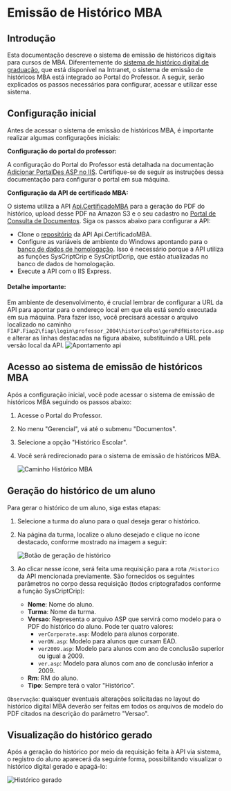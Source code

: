 # Emissão de Histórico MBA

## Introdução

Esta documentação descreve o sistema de emissão de históricos digitais para cursos de MBA. Diferentemente do [sistema de histórico digital de graduação](http://conhecimento.fiap.com.br/fluxos/Hist%C3%B3rico-Digital/Fluxo-HistoricoDigital/), que está disponível na Intranet, o sistema de emissão de históricos MBA está integrado ao Portal do Professor. A seguir, serão explicados os passos necessários para configurar, acessar e utilizar esse sistema.

## Configuração inicial

Antes de acessar o sistema de emissão de históricos MBA, é importante realizar algumas configurações iniciais:

**Configuração do portal do professor:** 

A configuração do Portal do Professor está detalhada na documentação [Adicionar PortalDes ASP no IIS](http://conhecimento.fiap.com.br/portal-do-professor/configuracao-iis/). Certifique-se de seguir as instruções dessa documentação para configurar o portal em sua máquina.

**Configuração da API de certificado MBA:**

 O sistema utiliza a API [Api.CertificadoMBA](https://gitlab.fiap.com.br/dotnet/api.certificadomba) para a geração do PDF do histórico, upload desse PDF na Amazon S3 e o seu cadastro no [Portal de Consulta de Documentos](https://gitlab.fiap.com.br/dotnet/ConsultaDocumento). Siga os passos abaixo para configurar a API:

   - Clone o [repositório](https://gitlab.fiap.com.br/dotnet/api.certificadomba) da API Api.CertificadoMBA.
   - Configure as variáveis de ambiente do Windows apontando para o [banco de dados de homologação](http://conhecimento.fiap.com.br/processos/alternar-banco-testes-fiap-modulo/alternar-banco-testes-fiap-modulo/). Isso é necessário porque a API utiliza as funções SysCriptCrip e SysCriptDcrip, que estão atualizadas no banco de dados de homologação.
   - Execute a API com o IIS Express.

#### Detalhe importante: 

Em ambiente de desenvolvimento, é crucial lembrar de configurar a URL da API para apontar para o endereço local em que ela está sendo executada em sua máquina. Para fazer isso, você precisará acessar o arquivo localizado no caminho `FIAP.Fiap2\fiap\login\professor_2004\historicoPos\geraPdfHistorico.asp` e alterar as linhas destacadas na figura abaixo, substituindo a URL pela versão local da API.
![Apontamento api](apontamento_api.png)


## Acesso ao sistema de emissão de históricos MBA

Após a configuração inicial, você pode acessar o sistema de emissão de históricos MBA seguindo os passos abaixo:

1. Acesse o Portal do Professor.

2. No menu "Gerencial", vá até o submenu "Documentos".

3. Selecione a opção "Histórico Escolar".

4. Você será redirecionado para o sistema de emissão de históricos MBA.

   ![Caminho Histórico MBA](caminho_sistema.png)

## Geração do histórico de um aluno

Para gerar o histórico de um aluno, siga estas etapas:

1. Selecione a turma do aluno para o qual deseja gerar o histórico.

2. Na página da turma, localize o aluno desejado e clique no ícone destacado, conforme mostrado na imagem a seguir:

    ![Botão de geração de histórico](botao_geracao_historico.png)

3. Ao clicar nesse ícone, será feita uma requisição para a rota `/Historico` da API mencionada previamente. São fornecidos os seguintes parâmetros no corpo dessa requisição (todos criptografados conforme a função SysCriptCrip):

   - **Nome**: Nome do aluno.
   - **Turma**: Nome da turma.
   - **Versao**: Representa o arquivo ASP que servirá como modelo para o PDF do histórico do aluno. Pode ter quatro valores:
       - `verCorporate.asp`: Modelo para alunos corporate.
       - `verON.asp`: Modelo para alunos que cursam EAD.
       - `ver2009.asp`: Modelo para alunos com ano de conclusão superior ou igual a 2009.
       - `ver.asp`: Modelo para alunos com ano de conclusão inferior a 2009.
   - **Rm**: RM do aluno.
   - **Tipo**: Sempre terá o valor "Histórico".

`Observação`: quaisquer eventuais alterações solicitadas no layout do histórico digital MBA deverão ser feitas em todos os arquivos de modelo do PDF citados na descrição do parâmetro "Versao".

## Visualização do histórico gerado

Após a geração do histórico por meio da requisição feita à API via sistema, o registro do aluno aparecerá da seguinte forma, possibilitando visualizar o histórico digital gerado e apagá-lo:

![Histórico gerado](historico_gerado.png)